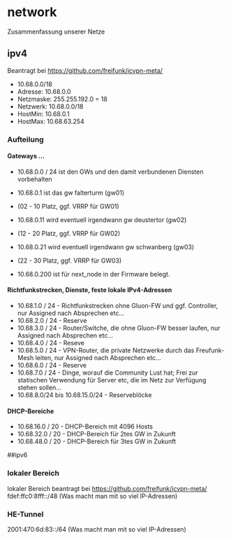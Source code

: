 # network
Zusammenfassung unserer Netze

## ipv4

Beantragt bei https://github.com/freifunk/icvpn-meta/
* 10.68.0.0/18
* Adresse: 10.68.0.0
* Netzmaske: 255.255.192.0 = 18
* Netzwerk: 10.68.0.0/18
* HostMin: 10.68.0.1
* HostMax: 10.68.63.254

### Aufteilung

#### Gateways ...
* 10.68.0.0 / 24 ist den GWs und den damit verbundenen Diensten vorbehalten

* 10.68.0.1 ist das gw falterturm (gw01)
* (02 - 10 Platz, ggf. VRRP für GW01)
* 10.68.0.11 wird eventuell irgendwann gw deustertor (gw02)
* (12 - 20 Platz, ggf. VRRP für GW02)
* 10.68.0.21 wird eventuell irgendwann gw schwanberg (gw03)
* (22 - 30 Platz, ggf. VRRP für GW03)

* 10.68.0.200 ist für next_node in der Firmware belegt.
 
#### Richtfunkstrecken, Dienste, feste lokale IPv4-Adressen
* 10.68.1.0 / 24 - Richtfunkstrecken ohne Gluon-FW und ggf. Controller, nur Assigned nach Absprechen etc...
* 10.68.2.0 / 24 - Reserve
* 10.68.3.0 / 24 - Router/Switche, die ohne Gluon-FW besser laufen, nur Assigned nach Absprechen etc...
* 10.68.4.0 / 24 - Reseve
* 10.68.5.0 / 24 - VPN-Router, die private Netzwerke durch das Freufunk-Mesh leiten, nur Assigned nach Absprechen etc...
* 10.68.6.0 / 24 - Reserve
* 10.68.7.0 / 24 - Dinge, worauf die Community Lust hat; Frei zur statischen Verwendung für Server etc, die im Netz zur Verfügung stehen sollen...
* 10.68.8.0/24 bis 10.68.15.0/24 - Reserveblöcke

#### DHCP-Bereiche

* 10.68.16.0 / 20 - DHCP-Bereich mit 4096 Hosts
* 10.68.32.0 / 20 - DHCP-Bereich für 2tes GW in Zukunft
* 10.68.48.0 / 20 - DHCP-Bereich für 3tes GW in Zukunft

##ipv6

### lokaler Bereich
lokaler Bereich beantragt bei https://github.com/freifunk/icvpn-meta/
fdef:ffc0:8fff::/48
(Was macht man mit so viel IP-Adressen)

### HE-Tunnel
2001:470:6d:83::/64
(Was macht man mit so viel IP-Adressen)
